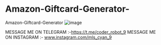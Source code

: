 # Amazon-Giftcard-Generator-
Amazon-Giftcard-Generator 
![image](https://github.com/CYAN-9-MLS/Amazon-Giftcard-Generator-/assets/128216960/a1ac9e0b-19a5-4560-866f-327d51fa7d40)

MESSAGE ME ON TELEGRAM :-https://t.me/coder_robot_9
MESSAGE ME ON INSTAGRAM :- www.instagram.com/mls_cyan_9

